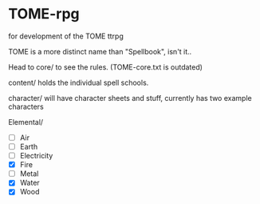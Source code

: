 # TOME-rpg
for development of the TOME ttrpg

TOME is a more distinct name than "Spellbook", isn't it..

Head to core/ to see the rules. (TOME-core.txt is outdated)

content/ holds the individual spell schools.

character/ will have character sheets and stuff, currently has two example characters

Elemental/
- [ ] Air
- [ ] Earth
- [ ] Electricity
- [x] Fire
- [ ] Metal
- [x] Water
- [x] Wood
